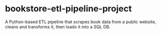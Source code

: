 # bookstore-etl-pipeline-project
A Python-based ETL pipeline that scrapes book data from a public website, cleans and transforms it, then loads it into a SQL DB.
